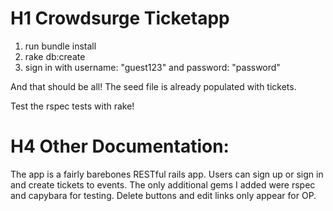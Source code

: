# H1 Crowdsurge Ticketapp

1. run bundle install
2. rake db:create
3. sign in with username: "guest123" and password: "password"

And that should be all! The seed file is already populated with tickets.

Test the rspec tests with rake! 

# H4 Other Documentation: 
The app is a fairly barebones RESTful rails app. 
Users can sign up or sign in and create tickets to events. 
The only additional gems I added were rspec and capybara for testing. 
Delete buttons and edit links only appear for OP. 
